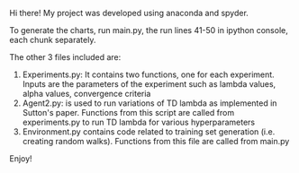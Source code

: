 Hi there!
My project was developed using anaconda and spyder.

To generate the charts, run main.py, the run lines 41-50 in ipython console, each chunk separately.

The other 3 files included are:
1) Experiments.py: It contains two functions, one for each experiment. Inputs are the parameters of the experiment such as lambda values, alpha values, convergence criteria
2) Agent2.py: is used to run variations of TD lambda as implemented in Sutton's paper. Functions from this script are called from experiments.py to run TD lambda for various hyperparameters
3) Environment.py contains code related to training set generation (i.e. creating random walks). Functions from this file are called from main.py

Enjoy!
